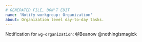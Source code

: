 ```yaml
---
# GENERATED FILE, DON'T EDIT
name: 'Notify workgroup: Organization'
about: Organization level day-to-day tasks.
---
```

<!-- Add your message here -->

Notification for `wg-organization`:
@Beanow @nothingismagick 
